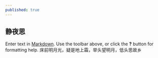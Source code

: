 ```yaml
---
published: true
---
```



## 静夜思

Enter text in [Markdown](http://daringfireball.net/projects/markdown/). Use the toolbar above, or click the **?** button for formatting help.
床前明月光，疑是地上霜，举头望明月，低头思故乡
